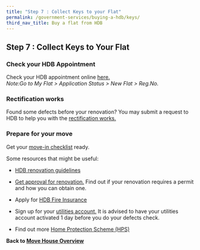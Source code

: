 ```yaml
---
title: "Step 7 : Collect Keys to your Flat"
permalink: /government-services/buying-a-hdb/keys/
third_nav_title: Buy a flat from HDB
---
```


## Step 7 : Collect Keys to Your Flat

### Check your HDB Appointment

Check your HDB appointment online <a href="https://services2.hdb.gov.sg/webapp/SX05AWSPCP/SX05PSPCPLogin.jsp" target="_blank">here.</a><br>
*Note:Go to My Flat > Application Status > New Flat > Reg.No.*


### Rectification works

Found some defects before your renovation? You may submit a request to HDB to help you with the <a href="https://www.hdb.gov.sg/cs/infoweb/residential/living-in-an-hdb-flat/moving-in/rectification-work-for-new-flats&rendermode=preview" target="_blank">rectification works.</a>


### Prepare for your move

Get your <a href="/government-services/buying-a-hdb/move-in/">move-in checklist</a> ready.


Some resources that might be useful:

- <a href="https://www.hdb.gov.sg/cs/infoweb/residential/living-in-an-hdb-flat/renovation/guidelines" target="_blank">HDB renovation guidelines</a>

- <a href="https://www.hdb.gov.sg/cs/infoweb/residential/living-in-an-hdb-flat/renovation/applying-for-approval" target="_blank">Get approval for renovation.</a> Find out if your renovation requires a permit and how you can obtain one.

- Apply for <a href="https://www.hdb.gov.sg/cs/infoweb/residential/living-in-an-hdb-flat/fire-insurance" target="_blank">HDB Fire Insurance</a>

- Sign up for your <a href="https://www.spgroup.com.sg/home" target="_blank">utilities account.</a> It is advised to have your utilities account activated 1 day before you do your defects check.

- Find out more <a href="https://www.cpf.gov.sg/eSvc/Web/Schemes/ApplyOrAdjustHpsCover/ImportantNotes" target="_blank">Home Protection Scheme (HPS)</a>



**Back to [Move House Overview](/government-services/move-house/overview/)**
